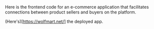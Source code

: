 Here is the frontend code for an e-commerce application that facilitates connections between product sellers and buyers on the platform.

(Here's)[https://wolfmart.net/] the deployed app. 



